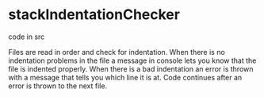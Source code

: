 # stackIndentationChecker

code in src

Files are read in order and check for indentation. When there is no indentation problems in the file a message in console lets you know that the file is indented properly.
When there is a bad indentation an error is thrown with a message that tells you which line it is at. Code continues after an error is thrown to the next file. 

